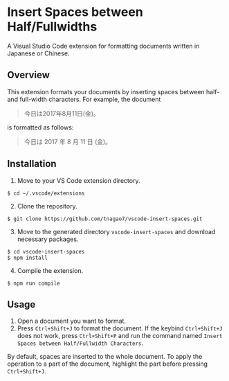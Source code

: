 # Insert Spaces between Half/Fullwidths

A Visual Studio Code extension for formatting documents written in Japanese or Chinese.

## Overview

This extension formats your documents by inserting spaces between half- and full-width characters.
For example, the document

> 今日は2017年8月11日(金)。

is formatted as follows:

> 今日は 2017 年 8 月 11 日 (金)。


## Installation

1. Move to your VS Code extension directory.
```
$ cd ~/.vscode/extensions
```

2. Clone the repository.
```
$ git clone https://github.com/tnagao7/vscode-insert-spaces.git
```

3. Move to the generated directory ``vscode-insert-spaces`` and download necessary packages.
```
$ cd vscode-insert-spaces
$ npm install
```
4. Compile the extension.
```
$ npm run compile
```

## Usage

1. Open a document you want to format.
2. Press ``Ctrl+Shift+J`` to format the document.
   If the keybind ``Ctrl+Shift+J`` does not work, press ``Ctrl+Shift+P`` and run the command named ``Insert Spaces between Half/Fullwidth Characters``.

By default, spaces are inserted to the whole document.
To apply the operation to a part of the document, highlight the part before pressing ``Ctrl+Shift+J``.